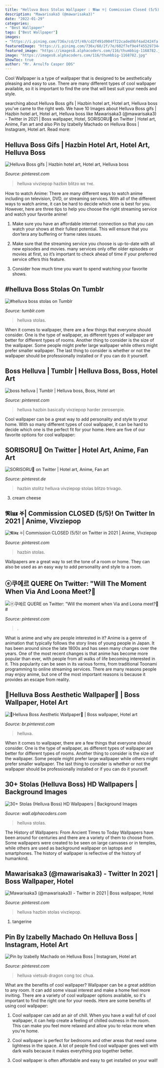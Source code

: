 ```yaml
---
title: "Helluva Boss Stolas Wallpaper : 𝕽𝖎𝖚𝖝 ⛧| Commission Closed (5/5)! On Twitter In 2021"
description: "Mawarisaka3 (@mawarisaka3)"
date: "2022-01-29"
categories:
- "Best Wallpaper"
tags: ["Best Wallpaper"]
images:
- "https://i.pinimg.com/736x/cd/2f/49/cd2f491d904f722caded9bf4ad2424fa.jpg"
featuredImage: "https://i.pinimg.com/736x/60/2f/7e/602f7ef9e4f4552973441a26057d13b3.jpg"
featured_image: "https://images8.alphacoders.com/116/thumbbig-1168782.jpg"
image: "https://images8.alphacoders.com/116/thumbbig-1168782.jpg"
ShowToc: true
author: "Mr. Arnulfo Casper DDS"
---
```



Cool Wallpaper is a type of wallpaper that is designed to be aesthetically pleasing and easy to use. There are many different types of cool wallpaper available, so it is important to find the one that will best suit your needs and style.

	

		
searching about Helluva Boss gifs | Hazbin hotel art, Hotel art, Helluva boss you've came to the right web. We have 10 Images about Helluva Boss gifs | Hazbin hotel art, Hotel art, Helluva boss like Mawarisaka3 (@mawarisaka3) - Twitter in 2021 | Boss wallpaper, Hotel, SORISORU🌈 on Twitter | Hotel art, Anime, Fan art and also Pin by Izabelly Machado on Helluva Boss | Instagram, Hotel art. Read more:
		
    
## Helluva Boss Gifs | Hazbin Hotel Art, Hotel Art, Helluva Boss

<img loading=lazy src="https://i.pinimg.com/736x/ec/c1/27/ecc1279780dcd77b757468598d2be74c.jpg" onerror="this.onerror=null;this.src='https://tse2.mm.bing.net/th?id=OIP.59Xzcc2Rns6kQCyvH4QNOAHaEK&amp;pid=15.1';" alt="Helluva Boss gifs | Hazbin hotel art, Hotel art, Helluva boss">

_Source: pinterest.com_

>helluva vivziepop hazbin blitzo ᴡᴇ ᴛʜᴇ. 

	

How to watch Anime: There are many different ways to watch anime including on television, DVD, or streaming services.
With all of the different ways to watch anime, it can be hard to decide which one is best for you. However, here are three tips to help you choose the right streaming service and watch your favorite anime!
1. Make sure you have an affordable internet connection so that you can watch your shows at their fullest potential. This will ensure that you don’tera any buffering or frame rates issues.

2. Make sure that the streaming service you choose is up-to-date with all new episodes and movies. many services only offer older episodes or movies at first, so it’s important to check ahead of time if your preferred service offers this feature.

3. Consider how much time you want to spend watching your favorite shows.

    
## #helluva Boss Stolas On Tumblr

<img loading=lazy src="https://64.media.tumblr.com/e93c4771d672e44b40f19422f9026017/c1c84a1ca0db1608-bd/s1280x1920/584d3c95236d7252384ec7848eeaccf4d3950840.png" onerror="this.onerror=null;this.src='https://tse4.mm.bing.net/th?id=OIP.OeitAkNpwstCN2nbs9KRHAHaEE&amp;pid=15.1';" alt="#helluva boss stolas on Tumblr">

_Source: tumblr.com_

>helluva stolas. 

	

When it comes to wallpaper, there are a few things that everyone should consider. One is the type of wallpaper, as different types of wallpaper are better for different types of rooms. Another thing to consider is the size of the wallpaper. Some people might prefer large wallpaper while others might prefer smaller wallpaper. The last thing to consider is whether or not the wallpaper should be professionally installed or if you can do it yourself.

    
## Boss Helluva | Tumblr | Helluva Boss, Boss, Hotel Art

<img loading=lazy src="https://i.pinimg.com/736x/ed/22/9a/ed229a9963827d6f2fc3cfda74b66fe5.jpg" onerror="this.onerror=null;this.src='https://tse3.mm.bing.net/th?id=OIP.OSkIkBz_SwzY0vOzkXd7MAHaEK&amp;pid=15.1';" alt="boss helluva | Tumblr | Helluva boss, Boss, Hotel art">

_Source: pinterest.com_

>helluva hazbin basically vivziepop harder zerosenpie. 

	

Cool wallpaper can be a great way to add personality and style to your home. With so many different types of cool wallpaper, it can be hard to decide which one is the perfect fit for your home. Here are five of our favorite options for cool wallpaper: 

    
## SORISORU🌈 On Twitter | Hotel Art, Anime, Fan Art

<img loading=lazy src="https://i.pinimg.com/736x/cd/2f/49/cd2f491d904f722caded9bf4ad2424fa.jpg" onerror="this.onerror=null;this.src='https://tse3.mm.bing.net/th?id=OIP.aJu3cZD-VxsueiCL28z8WAHaKe&amp;pid=15.1';" alt="SORISORU🌈 on Twitter | Hotel art, Anime, Fan art">

_Source: pinterest.de_

>hazbin stolitz helluva vivziepop stolas blitzo trivago. 

	

3. cream cheese 

    
## 𝕽𝖎𝖚𝖝 ⛧| Commission CLOSED (5/5)! On Twitter In 2021 | Anime, Vivziepop

<img loading=lazy src="https://i.pinimg.com/736x/19/bd/1e/19bd1e8cc97d257a686c9f3f554629a3.jpg" onerror="this.onerror=null;this.src='https://tse2.mm.bing.net/th?id=OIP.J8Bf48iLvij9PwI1jK1-UgHaJF&amp;pid=15.1';" alt="𝕽𝖎𝖚𝖝 ⛧| Commission CLOSED (5/5)! on Twitter in 2021 | Anime, Vivziepop">

_Source: pinterest.com_

>hazbin stolas. 

	

Wallpapers are a great way to set the tone of a room or home. They can also be used as an easy way to add personality and style to a room.

    
## ⓔ쿠에르 QUERE On Twitter: &quot;Will The Moment When Via And Loona Meet?🥰 #

<img loading=lazy src="https://i.pinimg.com/736x/7f/e9/bd/7fe9bd8cc8334b438effb0604d8d4c90.jpg" onerror="this.onerror=null;this.src='https://tse3.mm.bing.net/th?id=OIP.SHW0k441JT5a1HAWTQpeqAHaFO&amp;pid=15.1';" alt="ⓔ쿠에르 QUERE on Twitter: &quot;Will the moment when Via and Loona meet?🥰 #">

_Source: pinterest.com_

>. 

	

What is anime and why are people interested in it?
Anime is a genre of animation that typically follows the story lines of young people in Japan. It has been around since the late 1800s and has seen many changes over the years. One of the most recent changes is that anime has become more popular than ever, with people from all walks of life becoming interested in it. This popularity can be seen in its various forms, from traditional Toonami programming to online streaming services. There are many reasons people may enjoy anime, but one of the most important reasons is because it provides an escape from reality.

    
## 🔪Helluva Boss Aesthetic Wallpaper🔪 | Boss Wallpaper, Hotel Art

<img loading=lazy src="https://i.pinimg.com/736x/62/3e/bf/623ebf8ae71fabdb368f46e3c0958078.jpg" onerror="this.onerror=null;this.src='https://tse3.mm.bing.net/th?id=OIP.9nZIODy_Fx4Ws3p2cfUx4AHaNK&amp;pid=15.1';" alt="🔪Helluva Boss Aesthetic Wallpaper🔪 | Boss wallpaper, Hotel art">

_Source: br.pinterest.com_

>helluva. 

	

When it comes to wallpaper, there are a few things that everyone should consider. One is the type of wallpaper, as different types of wallpaper are better for different types of rooms. Another thing to consider is the size of the wallpaper. Some people might prefer large wallpaper while others might prefer smaller wallpaper. The last thing to consider is whether or not the wallpaper should be professionally installed or if you can do it yourself.

    
## 30+ Stolas (Helluva Boss) HD Wallpapers | Background Images

<img loading=lazy src="https://images8.alphacoders.com/116/thumbbig-1168782.jpg" onerror="this.onerror=null;this.src='https://tse1.mm.bing.net/th?id=OIP.P6Ts5m3j-qMRlXDJXqRkdQHaEo&amp;pid=15.1';" alt="30+ Stolas (Helluva Boss) HD Wallpapers | Background Images">

_Source: wall.alphacoders.com_

>helluva stolas. 

	

The History of Wallpapers: From Ancient Times to Today
Wallpapers have been around for centuries and there are a variety of them to choose from. Some wallpapers were created to be seen on large canvases or in temples, while others are used as background wallpaper on laptops and smartphones. The history of wallpaper is reflective of the history of humankind.

    
## Mawarisaka3 (@mawarisaka3) - Twitter In 2021 | Boss Wallpaper, Hotel

<img loading=lazy src="https://i.pinimg.com/736x/60/2f/7e/602f7ef9e4f4552973441a26057d13b3.jpg" onerror="this.onerror=null;this.src='https://tse2.mm.bing.net/th?id=OIP.rSyzlATvAeHmvWrylipK9wHaKe&amp;pid=15.1';" alt="Mawarisaka3 (@mawarisaka3) - Twitter in 2021 | Boss wallpaper, Hotel">

_Source: pinterest.com_

>helluva hazbin stolas vivziepop. 

	

1. tangerine 

    
## Pin By Izabelly Machado On Helluva Boss | Instagram, Hotel Art

<img loading=lazy src="https://i.pinimg.com/736x/57/a7/40/57a74088274676d0a559b5635496915d.jpg" onerror="this.onerror=null;this.src='https://tse3.mm.bing.net/th?id=OIP.wInQ9A934W4sBe6eqmmnTQHaHa&amp;pid=15.1';" alt="Pin by Izabelly Machado on Helluva Boss | Instagram, Hotel art">

_Source: pinterest.com_

>helluva vietsub dragon cong toc chua. 

	

What are the benefits of cool wallpaper?
Wallpaper can be a great addition to any room. It can add some visual interest and make a home feel more inviting. There are a variety of cool wallpaper options available, so it's important to find the right one for your needs. Here are some benefits of using cool wallpaper: 
1. Cool wallpaper can add an air of chill. When you have a wall full of cool wallpaper, it can help create a feeling of chilled outness in the room. This can make you feel more relaxed and allow you to relax more when you're home. 

2. Cool wallpaper is perfect for bedrooms and other areas that need some lightness in the space. A lot of people find cool wallpaper goes well with dark walls because it makes everything pop together better. 

3. Cool wallpaper is often affordable and easy to get installed on your wall!

